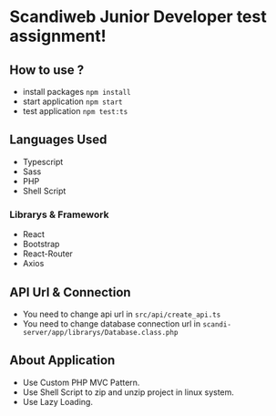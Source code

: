 # Scandiweb Junior Developer test assignment!

## How to use ?
* install packages `npm install`
* start application `npm start`
* test application `npm test:ts`

## Languages Used
* Typescript
* Sass
* PHP
* Shell Script


### Librarys & Framework
* React
* Bootstrap
* React-Router
* Axios

## API Url & Connection
*  You need to change api url in `src/api/create_api.ts`
*  You need to change database connection url in `scandi-server/app/librarys/Database.class.php`

## About Application
* Use Custom PHP MVC Pattern.
* Use Shell Script to zip and unzip project in linux system.
* Use Lazy Loading.